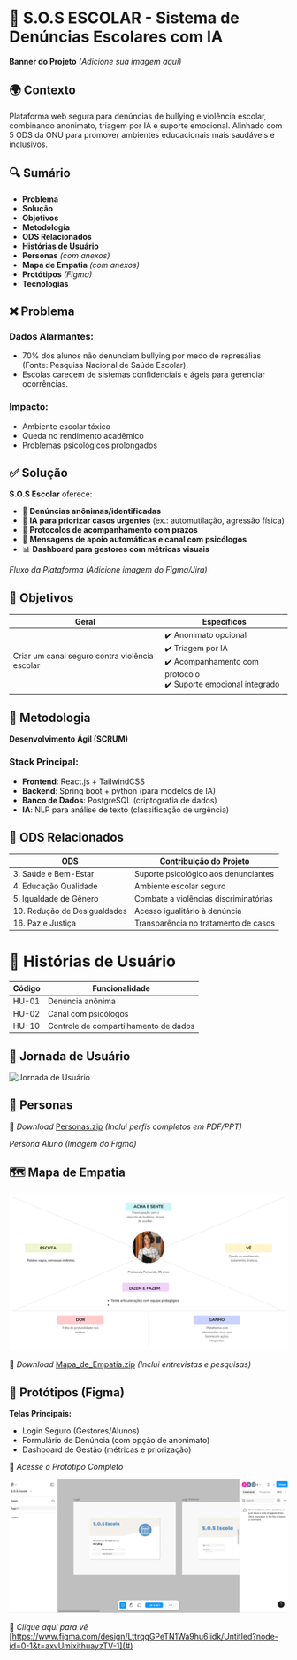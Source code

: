 # 📢 S.O.S ESCOLAR - Sistema de Denúncias Escolares com IA
**Banner do Projeto** *(Adicione sua imagem aqui)*

## 🌍 Contexto
Plataforma web segura para denúncias de bullying e violência escolar, combinando anonimato, triagem por IA e suporte emocional. Alinhado com 5 ODS da ONU para promover ambientes educacionais mais saudáveis e inclusivos.

## 🔍 Sumário
- **Problema**
- **Solução**
- **Objetivos**
- **Metodologia**
- **ODS Relacionados**
- **Histórias de Usuário**
- **Personas** *(com anexos)*
- **Mapa de Empatia** *(com anexos)*
- **Protótipos** *(Figma)*
- **Tecnologias**

## ❌ Problema

### Dados Alarmantes:
- 70% dos alunos não denunciam bullying por medo de represálias (Fonte: Pesquisa Nacional de Saúde Escolar).
- Escolas carecem de sistemas confidenciais e ágeis para gerenciar ocorrências.

### Impacto:
- Ambiente escolar tóxico
- Queda no rendimento acadêmico
- Problemas psicológicos prolongados

## ✅ Solução
**S.O.S Escolar** oferece:
- 📌 **Denúncias anônimas/identificadas**
- 🤖 **IA para priorizar casos urgentes** (ex.: automutilação, agressão física)
- 📄 **Protocolos de acompanhamento com prazos**
- 💬 **Mensagens de apoio automáticas e canal com psicólogos**
- 📊 **Dashboard para gestores com métricas visuais**

*Fluxo da Plataforma* *(Adicione imagem do Figma/Jira)*

## 🎯 Objetivos

| Geral  | Específicos |
|--------|-------------|
| Criar um canal seguro contra violência escolar | ✔️ Anonimato opcional<br>✔️ Triagem por IA<br>✔️ Acompanhamento com protocolo<br>✔️ Suporte emocional integrado |

## 🔧 Metodologia
**Desenvolvimento Ágil (SCRUM)**

### Stack Principal:
- **Frontend**: React.js + TailwindCSS
- **Backend**: Spring boot + python (para modelos de IA)
- **Banco de Dados**: PostgreSQL (criptografia de dados)
- **IA**: NLP para análise de texto (classificação de urgência)

## 🌱 ODS Relacionados
| ODS | Contribuição do Projeto |
|-----|-------------------------|
| 3. Saúde e Bem-Estar | Suporte psicológico aos denunciantes |
| 4. Educação Qualidade | Ambiente escolar seguro |
| 5. Igualdade de Gênero | Combate a violências discriminatórias |
| 10. Redução de Desigualdades | Acesso igualitário à denúncia |
| 16. Paz e Justiça | Transparência no tratamento de casos |

# 📖 Histórias de Usuário

| Código | Funcionalidade                         |
|--------|----------------------------------------|
| HU-01  | Denúncia anônima                       |
| HU-02  | Canal com psicólogos                   |
| HU-10  | Controle de compartilhamento de dados  |

## 👣 Jornada de Usuário

![Jornada de Usuário](imagens/Jornada_de_Usuário.png)


## 👥 Personas



📁 *Download* [Personas.zip](#) *(Inclui perfis completos em PDF/PPT)*

*Persona Aluno* *(Imagem do Figma)*

## 🗺️ Mapa de Empatia
![MapaEmpatia](imagens/MapaDeEmpatia2.png)

📁 *Download* [Mapa_de_Empatia.zip](#) *(Inclui entrevistas e pesquisas)*

## 🎨 Protótipos (Figma)

**Telas Principais:**
- Login Seguro (Gestores/Alunos)
- Formulário de Denúncia (com opção de anonimato)
- Dashboard de Gestão (métricas e priorização)

🔗 *Acesse o Protótipo Completo*

![Figma](imagens/CapturaDeTela.png)

📁 *Clique aqui para vê* [https://www.figma.com/design/LttrqgGPeTN1Wa9hu6Iidk/Untitled?node-id=0-1&t=axvUmixithuayzTV-1](#)

